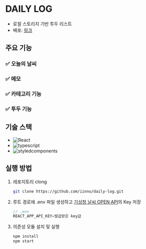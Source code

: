 # DAILY LOG
- 로컬 스토리지 기반 투두 리스트
- 배포: [링크](http://iinnu-daily-log.s3-website.ap-northeast-2.amazonaws.com/)

## 주요 기능
### ✅ 오늘의 날씨

### ✅ 메모

### ✅ 카테고리 기능

### ✅ 투두 기능

## 기술 스택

* ![React][React.js]
* ![typescript][typescript]
* ![styledcomponents][styledcomponents]

## 실행 방법
1. 레포지토리 clong
   ```bash
   git clone https://github.com/iinnu/daily-log.git
   ```
2. 루트 경로에 .env 파일 생성하고 [기상청 날씨 OPEN API](https://www.data.go.kr/data/15084084/openapi.do)의 Key 저장
    ```js
    // .env
    REACT_APP_API_KEY=발급받은 key값
    ```
3. 의존성 모듈 설치 및 실행
    ```bash
    npm install
    npm start
    ```
  

[React.js]: https://img.shields.io/badge/React-20232A?style=for-the-badge&logo=react&logoColor=61DAFB
[typescript]: https://img.shields.io/badge/TypeScript-20232A?style=for-the-badge&logo=typescript&logoColor=3178C6
[styledcomponents]: https://img.shields.io/badge/styledcomponents-20232A?style=for-the-badge&logo=styledcomponents&logoColor=#DB7093
